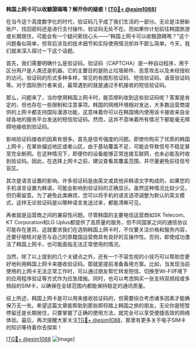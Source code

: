 **韩国上网卡可以收驗證碼嗎？解开你的疑惑！[[TG💪+ @esim1088](https://t.me/s/esim1088)]**

在当今这个高度数字化的时代，验证码几乎成了我们生活的一部分。无论是注册新账户、找回密码还是进行支付操作，验证码无处不在。而如果你计划前往韩国旅游或长期居住，可能会有一个疑问萦绕心头——“韩国上网卡可以收驗證碼嗎？”这个问题看似简单，但背后涉及的技术细节和实际使用情况却并不那么简单。今天，我们就来深入探讨一下这个话题。

首先，我们需要明确什么是验证码。验证码（CAPTCHA）是一种自动程序，用于区分用户是人类还是机器。它的主要目的是防止垃圾邮件、恶意攻击以及未经授权的访问。验证码的形式多种多样，常见的有图形验证码、短信验证码、语音验证码等。对于国际旅行者来说，最常遇到的就是通过手机接收的短信验证码。

那么，问题来了，当你使用韩国上网卡时，能否顺利收到这些验证码呢？答案是肯定的，但也存在一些限制和注意事项。韩国的网络环境相对发达，大多数运营商提供的上网卡都支持国际漫游功能，这意味着你可以在韩国境内使用该卡接收来自全球各地的服务平台发送的短信验证码。然而，这并不意味着所有情况下都能毫无障碍地接收到验证码。

影响验证码接收的因素有很多。首先是信号强度的问题。即使你购买了优质的韩国上网卡，在某些偏远地区或者山区，由于基站覆盖不足，可能会导致信号不稳定甚至完全断网。在这种情况下，即便你的设备能够正常连接互联网，也未必能及时收到验证码。因此，在选择上网卡之前，建议查看其覆盖范围，并尽量避免前往信号盲区。

其次是语言设置的影响。许多验证码是由英文或其他非韩语文字构成的，如果您的手机语言设置为韩语，可能会影响到验证码的正确显示。虽然这种情况比较少见，但仍需留意。为了避免此类麻烦，您可以将手机的语言选项调整为默认的英文模式，这样无论验证码是以哪种语言发送过来，都能清晰可见。

再者就是运营商之间的兼容性问题。尽管韩国的主要电信运营商如SK Telecom、KT Corporation和LG Uplus都提供了高质量的服务，但不同国家之间的通信协议可能存在差异。这就要求我们在选购韩国上网卡时，不仅要关注价格和服务内容，还要仔细核对是否与自己的原籍国运营商具有良好的互操作性。否则，即使成功激活了韩国上网卡，也可能面临无法正常使用的情况。

当然，除了以上提到的几个关键点之外，还有一个不容忽视的小技巧可以帮助您更好地利用韩国上网卡来接收验证码。那就是提前准备备用方案。比如，当发现当前使用的上网卡无法正常工作时，可以通过朋友帮忙转发短信、切换至Wi-Fi环境下的应用程序验证等方式作为应急措施。同时，也可以考虑购买一张支持双频段或多频段的SIM卡，以确保在全球范围内都能保持稳定的通讯质量。

综上所述，韩国上网卡是可以用来接收验证码的，但需要综合考虑诸多因素才能确保万无一失。希望这篇文章能帮助到那些即将踏上韩国之旅的朋友。无论你是短暂停留还是长期居住，只要掌握了正确的使用方法，就完全可以享受便捷高效的网络体验。最后，再次提醒大家关注[TG💪+ @esim1088](https://t.me/s/esim1088)，那里有更多关于电子SIM卡的知识等待着你去探索！

[[TG💪+ @esim1088](https://t.me/s/esim1088) ![Image](https://i.postimg.cc/4NQfJmqS/Snipaste-2025-05-13-00-14-12.png)]